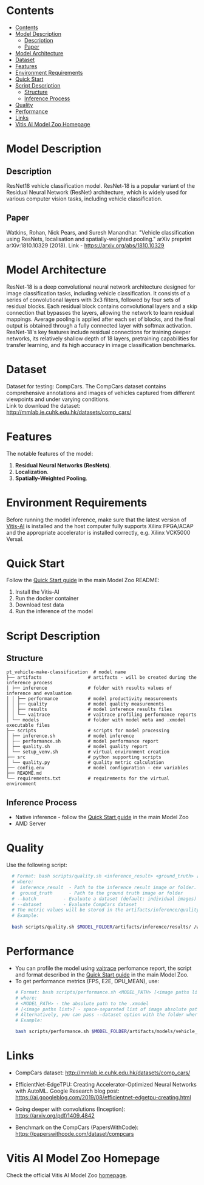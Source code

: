 ﻿# Contents

- [Contents](#contents)
- [Model Description](#model-description)
  - [Description](#description)
  - [Paper](#paper)
- [Model Architecture](#model-architecture)
- [Dataset](#dataset)
- [Features](#features)
- [Environment Requirements](#environment-requirements)
- [Quick Start](#quick-start)
- [Script Description](#script-description)
  - [Structure](#structure)
  - [Inference Process](#inference-process)
- [Quality](#quality)
- [Performance](#performance)
- [Links](#links)
- [Vitis AI Model Zoo Homepage](#vitis-ai-model-zoo-homepage)

# Model Description

## Description

ResNet18 vehicle classification model. ResNet-18 is a popular variant of the Residual Neural Network (ResNet) architecture, 
which is widely used for various computer vision tasks, including vehicle classification.

## Paper
 Watkins, Rohan, Nick Pears, and Suresh Manandhar. "Vehicle classification using ResNets, localisation and spatially-weighted pooling." 
 arXiv preprint arXiv:1810.10329 (2018). Link - https://arxiv.org/abs/1810.10329

# Model Architecture
ResNet-18 is a deep convolutional neural network architecture designed for image classification tasks, including vehicle classification. 
It consists of a series of convolutional layers with 3x3 filters, followed by four sets of residual blocks. 
Each residual block contains convolutional layers and a skip connection that bypasses the layers, allowing the network to learn residual mappings. 
Average pooling is applied after each set of blocks, and the final output is obtained through a fully connected layer with softmax activation. 
ResNet-18's key features include residual connections for training deeper networks, its relatively shallow depth of 18 layers, 
pretraining capabilities for transfer learning, and its high accuracy in image classification benchmarks.
# Dataset

Dataset for testing: CompCars. The CompCars dataset contains comprehensive annotations and images of vehicles captured 
from different viewpoints and under varying conditions. <br>
Link to download the  dataset: http://mmlab.ie.cuhk.edu.hk/datasets/comp_cars/

# Features

The notable features of the model:

1. **Residual Neural Networks (ResNets)**.
2. **Localization**.
3. **Spatially-Weighted Pooling**.

# Environment Requirements

Before running the model inference, make sure that the latest version of
[Vitis-AI](https://xilinx.github.io/Vitis-AI/docs/install/install.html) is installed and the host computer fully supports
Xilinx FPGA/ACAP and the appropriate accelerator is installed correctly, e.g. Xilinx VCK5000 Versal.

# Quick Start

Follow the [Quick Start guide](../../../README.md#quick-start) in the main Model Zoo README:

1. Install the Vitis-AI
2. Run the docker container
3. Download test data
4. Run the inference of the model

# Script Description

## Structure

```text
pt_vehicle-make-classification  # model name  
├── artifacts                 # artifacts - will be created during the inference process
│ ├── inference               # folder with results values of inference and evaluation
│ │ ├── performance           # model productivity measurements
│ │ ├── quality               # model quality measurements
│ │ ├── results               # model inference results files
│ │ └── vaitrace              # vaitrace profiling performance reports
│ └── models                  # folder with model meta and .xmodel executable files
├── scripts                   # scripts for model processing 
│ ├── inference.sh            # model inference
│ ├── performance.sh          # model performance report
│ ├── quality.sh              # model quality report
│ └── setup_venv.sh           # virtual environment creation
├── src                       # python supporting scripts
│ └── quality.py              # quality metric calculation
├── config.env                # model configuration - env variables
├── README.md
└── requirements.txt          # requirements for the virtual environment
```

## Inference Process

- Native inference - follow the [Quick Start guide](../../../README.md#quick-start) in the main Model Zoo
- AMD Server

# Quality

Use the following script:

```bash
  # Format: bash scripts/quality.sh <inference_result> <ground_truth> [--batch] [--dataset]
  # where:
  #  inference_result  - Path to the inference result image or folder.
  #  ground_truth      - Path to the ground truth image or folder
  # --batch          - Evaluate a dataset (default: individual images)
  # --dataset        - Evaluate CompCars dataset
  # The metric values will be stored in the artifacts/inference/quality/metrics.txt file
  # Example:
  
  bash scripts/quality.sh $MODEL_FOLDER/artifacts/inference/results/ /workspace/Vitis-AI-Library/samples/vehicleclassification/vehicle_images/ --batch
```

# Performance

- You can profile the model using [vaitrace](https://docs.xilinx.com/r/en-US/ug1414-vitis-ai/Starting-a-Simple-Trace-with-vaitrace) perfomance report,
  the script and format described in the [Quick Start guide](../../../README.md#vaitrace) in the main Model Zoo.
- To get performance metrics (FPS, E2E, DPU_MEAN), use:
  ```bash
  # Format: bash scripts/performance.sh <MODEL_PATH> [<image paths list>]
  # where:
  # <MODEL_PATH> - the absolute path to the .xmodel
  # [<image paths list>] - space-separated list of image absolute paths
  # Alternatively, you can pass --dataset option with the folder where images are stored.
  # Example:
  
  bash scripts/performance.sh $MODEL_FOLDER/artifacts/models/vehicle_make_resnet18_pt/vehicle_make_resnet18_pt.xmodel --dataset /workspace/Vitis-AI-Library/samples/vehicleclassification/vehicle_images/
  ```


# Links

- CompCars dataset: http://mmlab.ie.cuhk.edu.hk/datasets/comp_cars/
- EfficientNet-EdgeTPU: Creating Accelerator-Optimized Neural Networks with AutoML.
Google Research blog post: https://ai.googleblog.com/2019/08/efficientnet-edgetpu-creating.html

- Going deeper with convolutions (Inception): https://arxiv.org/pdf/1409.4842
- Benchmark on the CompCars (PapersWithCode): https://paperswithcode.com/dataset/compcars

# Vitis AI Model Zoo Homepage

Check the official Vitis AI Model Zoo [homepage](https://github.com/Xilinx/Vitis-AI/tree/master/model_zoo).
